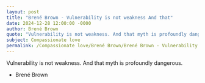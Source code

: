```yaml
---
layout: post
title: "Brené Brown - Vulnerability is not weakness And that"
date: 2024-12-28 12:00:00 -0000
author: Brené Brown
quote: "Vulnerability is not weakness. And that myth is profoundly dangerous."
subject: Compassionate love
permalink: /Compassionate love/Brené Brown/Brené Brown - Vulnerability is not weakness And that
---
```


Vulnerability is not weakness. And that myth is profoundly dangerous.

- Brené Brown
